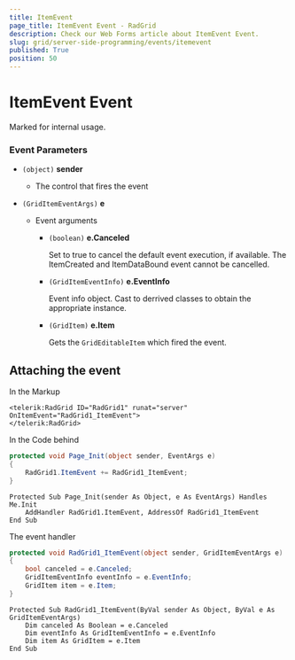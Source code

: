 ```yaml
---
title: ItemEvent
page_title: ItemEvent Event - RadGrid
description: Check our Web Forms article about ItemEvent Event.
slug: grid/server-side-programming/events/itemevent
published: True
position: 50
---
```


# ItemEvent Event

Marked for internal usage.

### Event Parameters

* `(object)` **sender**

    * The control that fires the event

* `(GridItemEventArgs)` **e**

    * Event arguments 

        * `(boolean)` **e.Canceled**
            
            Set to true to cancel the default event execution, if available. The ItemCreated and ItemDataBound event cannot be cancelled.

        * `(GridItemEventInfo)` **e.EventInfo**

            Event info object. Cast to derrived classes to obtain the appropriate instance.

        * `(GridItem)` **e.Item**

            Gets the `GridEditableItem` which fired the event.

## Attaching the event

In the Markup

````ASP.NET
<telerik:RadGrid ID="RadGrid1" runat="server" OnItemEvent="RadGrid1_ItemEvent">
</telerik:RadGrid>
````

In the Code behind

````C#
protected void Page_Init(object sender, EventArgs e)
{
    RadGrid1.ItemEvent += RadGrid1_ItemEvent;
}
````
````VB
Protected Sub Page_Init(sender As Object, e As EventArgs) Handles Me.Init
    AddHandler RadGrid1.ItemEvent, AddressOf RadGrid1_ItemEvent
End Sub
````

The event handler

````C#
protected void RadGrid1_ItemEvent(object sender, GridItemEventArgs e)
{
    bool canceled = e.Canceled;
    GridItemEventInfo eventInfo = e.EventInfo;
    GridItem item = e.Item;
}
````
````VB
Protected Sub RadGrid1_ItemEvent(ByVal sender As Object, ByVal e As GridItemEventArgs)
    Dim canceled As Boolean = e.Canceled
    Dim eventInfo As GridItemEventInfo = e.EventInfo
    Dim item As GridItem = e.Item
End Sub
````
  
